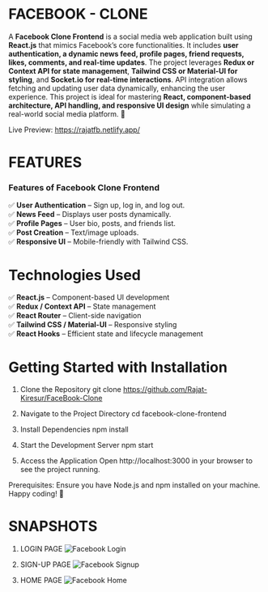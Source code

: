 # FACEBOOK - CLONE

A **Facebook Clone Frontend** is a social media web application built using **React.js** that mimics Facebook’s core functionalities. It includes **user authentication, a dynamic news feed, profile pages, friend requests, likes, comments, and real-time updates**. The project leverages **Redux or Context API for state management**, **Tailwind CSS or Material-UI for styling**, and **Socket.io for real-time interactions**. API integration allows fetching and updating user data dynamically, enhancing the user experience. This project is ideal for mastering **React, component-based architecture, API handling, and responsive UI design** while simulating a real-world social media platform. 🚀


 Live Preview: https://rajatfb.netlify.app/

# FEATURES
### **Features of Facebook Clone Frontend**  

✅ **User Authentication** – Sign up, log in, and log out.  
✅ **News Feed** – Displays user posts dynamically.  
✅ **Profile Pages** – User bio, posts, and friends list.  
✅ **Post Creation** – Text/image uploads.   
✅ **Responsive UI** – Mobile-friendly with Tailwind CSS.

# Technologies Used  

✅ **React.js** – Component-based UI development  
✅ **Redux / Context API** – State management  
✅ **React Router** – Client-side navigation  
✅ **Tailwind CSS / Material-UI** – Responsive styling  
✅ **React Hooks** – Efficient state and lifecycle management  

# Getting Started with Installation

 1. Clone the Repository
git clone https://github.com/Rajat-Kiresur/FaceBook-Clone

 2. Navigate to the Project Directory
cd facebook-clone-frontend

 3. Install Dependencies
npm install

 4. Start the Development Server
npm start

 5. Access the Application
Open http://localhost:3000 in your browser to see the project running.

 Prerequisites:
Ensure you have Node.js and npm installed on your machine.
Happy coding! 🚀

# SNAPSHOTS

 1. LOGIN PAGE
![Facebook Login](https://github.com/user-attachments/assets/22eff871-a969-4abe-94bc-f1111ae00db4)

 2. SIGN-UP PAGE
![Facebook Signup](https://github.com/user-attachments/assets/86a59c63-a4a6-40f0-9112-607a8dfee60d)

 3. HOME PAGE 
![Facebook Home](https://github.com/user-attachments/assets/46e4c3b2-834d-43f2-b475-daabae94a056)






